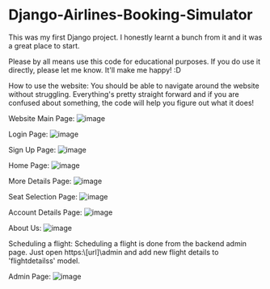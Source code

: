# Django-Airlines-Booking-Simulator
This was my first Django project. I honestly learnt a bunch from it and it was a great place to start.

Please by all means use this code for educational purposes. If you do use it directly, please let me know. It'll make me happy! :D

How to use the website:
You should be able to navigate around the website without struggling. Everything's pretty straight forward and if you are confused about something, the code will help you figure out what it does!

Website Main Page:
![image](https://user-images.githubusercontent.com/74499053/134210577-2d8fc454-6b64-40b8-9de1-fd88108f25a7.png)

Login Page:
![image](https://user-images.githubusercontent.com/74499053/134210616-0d586bff-53be-4878-9de9-71b537cd1e2a.png)

Sign Up Page:
![image](https://user-images.githubusercontent.com/74499053/134211631-4f96790f-c588-41c8-840a-34a39aff0038.png)

Home Page:
![image](https://user-images.githubusercontent.com/74499053/134210662-2d67faab-81ac-45ef-bd20-e8862e82b3cc.png)

More Details Page:
![image](https://user-images.githubusercontent.com/74499053/134210735-27d6a4cd-76b0-48f9-9c38-e025b05fdc08.png)
  
Seat Selection Page:
![image](https://user-images.githubusercontent.com/74499053/134210785-2fda56f1-7d4c-4df0-8486-d8ec3ad81e42.png)

Account Details Page:
![image](https://user-images.githubusercontent.com/74499053/134210824-dcad1701-4022-48d9-8c50-debbdee22ca8.png)

About Us:
![image](https://user-images.githubusercontent.com/74499053/134211526-aef5424c-9776-43cf-8771-153d9b6c972a.png)

Scheduling a flight:
Scheduling a flight is done from the backend admin page. Just open https:\\[url]\admin and add new flight details to 'flightdetailss' model.

Admin Page:
![image](https://user-images.githubusercontent.com/74499053/134211372-48c7b397-520a-4cdf-b783-395546f0909f.png)

